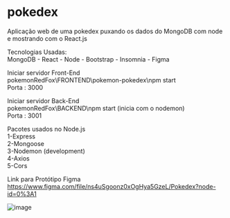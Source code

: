 # pokedex
Aplicação web de uma pokedex puxando os dados do MongoDB com node e mostrando com o React.js

Tecnologias Usadas: <br/>
MongoDB - React - Node - Bootstrap - Insomnia - Figma

Iniciar servidor Front-End <br/>
pokemonRedFox\FRONTEND\pokemon-pokedex\npm start <br/>
Porta : 3000

Iniciar servidor Back-End <br/>
pokemonRedFox\BACKEND\npm start (inicia com o nodemon) <br/>
Porta : 3001 <br/>

Pacotes usados no Node.js <br/>
1-Express <br/>
2-Mongoose <br/>
3-Nodemon (development) <br/>
4-Axios <br/>
5-Cors <br/>

Link para Protótipo Figma
https://www.figma.com/file/ns4uSgoonz0xOgHya5GzeL/Pokedex?node-id=0%3A1 <br/> 

![image](https://user-images.githubusercontent.com/69440448/126917744-f6a8bf30-8a1e-4d34-92f0-8c2ffabc46e7.png)
